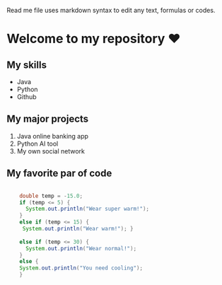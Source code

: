 Read me file uses markdown syntax to edit any text, formulas or codes.

# Welcome to my repository ❤️

## My skills
- Java
- Python
- Github

## My major projects
1. Java online banking app
2. Python AI tool
3. My own social network

## My favorite par of code
```java

    double temp = -15.0;
    if (temp <= 5) {
      System.out.println("Wear super warm!");
    }
    else if (temp <= 15) {
     System.out.println("Wear warm!"); }
    
    else if (temp <= 30) {
      System.out.println("Wear normal!");
    }
    else {
    System.out.println("You need cooling");
    }
```
  
